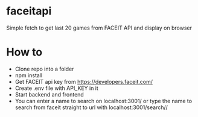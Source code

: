 # faceitapi
 Simple fetch to get last 20 games from FACEIT API and display on browser


# How to
- Clone repo into a folder
- npm install
- Get FACEIT api key from https://developers.faceit.com/
- Create .env file with API_KEY in it
- Start backend and frontend
- You can enter a name to search on localhost:3001/ or type the name to search from faceit straight to url with localhost:3001/search/<name>/
